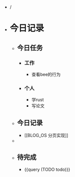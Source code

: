 - /
- # 今日记录
	- ## 今日任务
		- ### 工作
			- 查看bee的行为
		- ### 个人
			- 学rust
			- 写论文
	- ##  今日记录
		- [[BLOG_OS 分页实现]]
	-
	- ## 待完成
		- {{query (TODO todo)}}